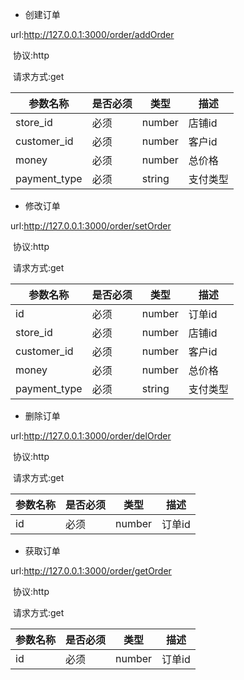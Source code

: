 - 创建订单

url:http://127.0.0.1:3000/order/addOrder


 协议:http

 请求方式:get

|参数名称|是否必须|类型|描述|
|---|---|---|---|
|store_id|必须|number|店铺id|
|customer_id|必须|number|客户id|
|money|必须|number|总价格|
|payment_type|必须|string|支付类型|

- 修改订单

url:http://127.0.0.1:3000/order/setOrder


 协议:http

 请求方式:get

|参数名称|是否必须|类型|描述|
|---|---|---|---|
|id|必须|number|订单id|
|store_id|必须|number|店铺id|
|customer_id|必须|number|客户id|
|money|必须|number|总价格|
|payment_type|必须|string|支付类型|

- 删除订单

url:http://127.0.0.1:3000/order/delOrder


 协议:http

 请求方式:get

|参数名称|是否必须|类型|描述|
|---|---|---|---|
|id|必须|number|订单id|


- 获取订单

url:http://127.0.0.1:3000/order/getOrder


 协议:http

 请求方式:get

|参数名称|是否必须|类型|描述|
|---|---|---|---|
|id|必须|number|订单id|